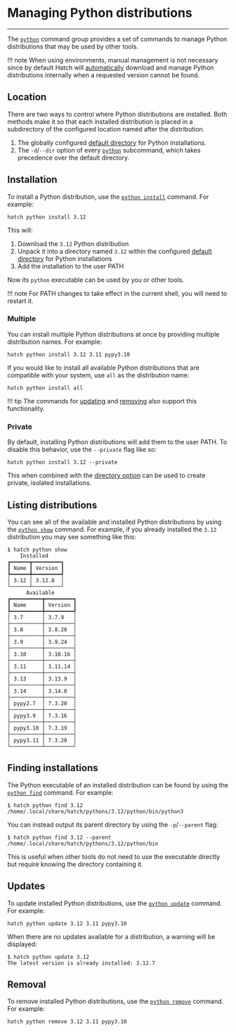 # Managing Python distributions

-----

The [`python`](../../cli/reference.md#hatch-python) command group provides a set of commands to manage Python distributions that may be used by other tools.

!!! note
    When using environments, manual management is not necessary since by default Hatch will [automatically](../../plugins/environment/virtual.md#python-resolution) download and manage Python distributions internally when a requested version cannot be found.

## Location

There are two ways to control where Python distributions are installed. Both methods make it so that each installed distribution is placed in a subdirectory of the configured location named after the distribution.

1. The globally configured [default directory](../../config/hatch.md#python-installations) for Python installations.
2. The `-d`/`--dir` option of every [`python`](../../cli/reference.md#hatch-python) subcommand, which takes precedence over the default directory.

## Installation

To install a Python distribution, use the [`python install`](../../cli/reference.md#hatch-python-install) command. For example:

```
hatch python install 3.12
```

This will:

1. Download the `3.12` Python distribution
2. Unpack it into a directory named `3.12` within the configured [default directory](../../config/hatch.md#python-installations) for Python installations
3. Add the installation to the user PATH

Now its `python` executable can be used by you or other tools.

!!! note
    For PATH changes to take effect in the current shell, you will need to restart it.

### Multiple

You can install multiple Python distributions at once by providing multiple distribution names. For example:

```
hatch python install 3.12 3.11 pypy3.10
```

If you would like to install all available Python distributions that are compatible with your system, use `all` as the distribution name:

```
hatch python install all
```

!!! tip
    The commands for [updating](#updates) and [removing](#removal) also support this functionality.

### Private

By default, installing Python distributions will add them to the user PATH. To disable this behavior, use the `--private` flag like so:

```
hatch python install 3.12 --private
```

This when combined with the [directory option](#location) can be used to create private, isolated installations.

## Listing distributions

You can see all of the available and installed Python distributions by using the [`python show`](../../cli/reference.md#hatch-python-show) command. For example, if you already installed the `3.12` distribution you may see something like this:

```
$ hatch python show
    Installed
┏━━━━━━┳━━━━━━━━━┓
┃ Name ┃ Version ┃
┡━━━━━━╇━━━━━━━━━┩
│ 3.12 │ 3.12.8  │
└──────┴─────────┘
      Available
┏━━━━━━━━━━┳━━━━━━━━━┓
┃ Name     ┃ Version ┃
┡━━━━━━━━━━╇━━━━━━━━━┩
│ 3.7      │ 3.7.9   │
├──────────┼─────────┤
│ 3.8      │ 3.8.20  │
├──────────┼─────────┤
│ 3.9      │ 3.9.24  │
├──────────┼─────────┤
│ 3.10     │ 3.10.16 │
├──────────┼─────────┤
│ 3.11     │ 3.11.14 │
├──────────┼─────────┤
│ 3.13     │ 3.13.9  │
├──────────┼─────────┤
│ 3.14     │ 3.14.0  │
├──────────┼─────────┤
│ pypy2.7  │ 7.3.20  │
├──────────┼─────────┤
│ pypy3.9  │ 7.3.16  │
├──────────┼─────────┤
│ pypy3.10 │ 7.3.19  │
├──────────┼─────────┤
│ pypy3.11 │ 7.3.20  │
└──────────┴─────────┘
```

## Finding installations

The Python executable of an installed distribution can be found by using the [`python find`](../../cli/reference.md#hatch-python-find) command. For example:

```
$ hatch python find 3.12
/home/.local/share/hatch/pythons/3.12/python/bin/python3
```

You can instead output its parent directory by using the `-p`/`--parent` flag:

```
$ hatch python find 3.12 --parent
/home/.local/share/hatch/pythons/3.12/python/bin
```

This is useful when other tools do not need to use the executable directly but require knowing the directory containing it.

## Updates

To update installed Python distributions, use the [`python update`](../../cli/reference.md#hatch-python-update) command. For example:

```
hatch python update 3.12 3.11 pypy3.10
```

When there are no updates available for a distribution, a warning will be displayed:

```
$ hatch python update 3.12
The latest version is already installed: 3.12.7
```

## Removal

To remove installed Python distributions, use the [`python remove`](../../cli/reference.md#hatch-python-remove) command. For example:

```
hatch python remove 3.12 3.11 pypy3.10
```
